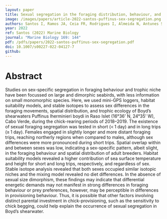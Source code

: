 ```yaml
---
layout: paper
title: Sexual segregation in the foraging distribution, behaviour, and trophic niche of the endemic Boyd’s shearwater (Puffinus lherminieri boydi)
image: /images/papers/article-2022-santos-puffinus-sex-segregation.png
authors: Santos I, Ramos JA, Ceia FR, Rodrigues I, Almeida N, Antunes S, Carreiro AR, Matos DM, Lopes RJ, Geraldes P, Paiva VH.
year: 2022
ref: Santos (2022) Marine Biology
journal: "Marine Biology 169: 144"
pdf: /pdfs/papers/2022-santos-puffinus-sex-segregation.pdf
doi: 10.1007/s00227-022-04127-7
github: 
---
```


# Abstract
Studies on sex-specific segregation in foraging behaviour and trophic niche have been focussed on large and dimorphic seabirds, with less information on small monomorphic species. Here, we used mini-GPS loggers, habitat suitability models, and stable isotopes to assess sex differences in the foraging movements, spatial distribution, and trophic ecology of Boyd’s shearwaters Puffinus lherminieri boydi in Raso Islet (16°36’ N, 24°35’ W), Cabo Verde, during the chick-rearing periods of 2018–2019. The existence of sexual foraging segregation was tested in short (< 1 day) and in long trips (≥ 1 day). Females engaged in slightly longer and more distant foraging trips, reaching northerly regions when compared to males, although sex differences were more pronounced during short trips. Spatial overlap within and between sexes was low, indicating a sex-specific pattern, albeit slight, in the foraging behaviour and spatial distribution of adult breeders. Habitat suitability models revealed a higher contribution of sea surface temperature and height for short and long trips, respectively, and regardless of sex. Stable isotope analysis revealed that both sexes occupied similar isotopic niches and the mixing model revealed no diet differences. In the absence of sexual size dimorphism, these findings may indicate that differential energetic demands may not manifest in strong differences in foraging behaviour or prey preferences, however, may be perceptible in differences in provisioning behaviour. Thus, it is possible that other factors involving distinct parental investment in chick-provisioning, such as the sensitivity to chick begging, could help explain the occurrence of sexual segregation in Boyd’s shearwater.